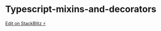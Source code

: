 # Typescript-mixins-and-decorators

[Edit on StackBlitz ⚡️](https://stackblitz.com/edit/typescript-qljwvq)